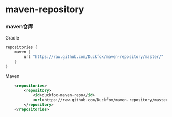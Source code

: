 # maven-repository
### maven仓库
Gradle
```groovy
repositories {
    maven {
        url "https://raw.github.com/Duckfox/maven-repository/master/"
    }
}
```
Maven
```xml
    <repositories>
        <repository>
            <id>duckfox-maven-repo</id>
            <url>https://raw.github.com/Duckfox/maven-repository/master/</url>
        </repository>
    </repositories>
```
